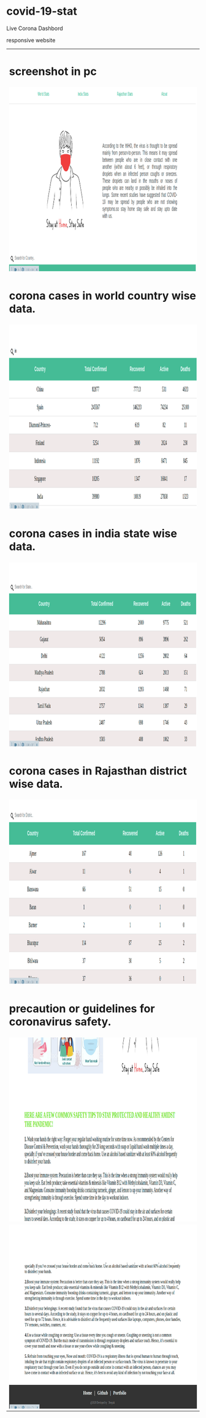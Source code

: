 # covid-19-stat
 Live Corona Dashbord
 <p>responsive website</p>
<table>
  <tr>
      <td> <h1>screenshot in pc </h1></td>
  </tr>
   <tr>
      <td><img src="public/img/captured.png" height = "480" width="970"></td>
  </tr>
  <tr>
      <td> <h1> corona cases in world country wise data. </h1></td>
  </tr>
  <tr>
      <td><img src="public/img/captured (1).png" height = "480" width="970"></td>
  </tr>
   <tr>
      <td> <h1> corona cases in india state wise data. </h1></td>
  </tr>
  <tr>
      <td><img src="public/img/captured (2).png" height = "480" width="970"></td>
  </tr>
   <tr>
      <td> <h1> corona cases in Rajasthan district wise data. </h1></td>
  </tr>
  <tr>
      <td><img src="public/img/captured (3).png" height = "480" width="970"></td>
  </tr>
   <tr>
      <td> <h1>  precaution or guidelines for coronavirus safety. </h1></td>
  </tr>
  <tr>
      <td><img src="public/img/captured (4).png" height = "480" width="970"></td>
  </tr>
  <tr>
      <td><img src="public/img/captured (5).png" height = "480" width="970"></td>
  </tr>
</table>
